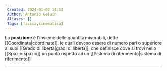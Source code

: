 ```yaml
---
 Created: 2024-01-02 14:53
 Author: Antonio Gelain
 Aliases: []
 Tags: [fisica,cinematica]
---
```


La **posizione** è l'insieme delle quantità misurabili, dette [[Coordinata|coordinate]], le quali devono essere di numero pari o superiore ai suoi [[Grado di libertà|gradi di libertà]], che definisce dove si trovi nello [[Spazio|spazio]] un punto rispetto ad un [[Sistema di riferimento|sistema di riferimento]]

---

